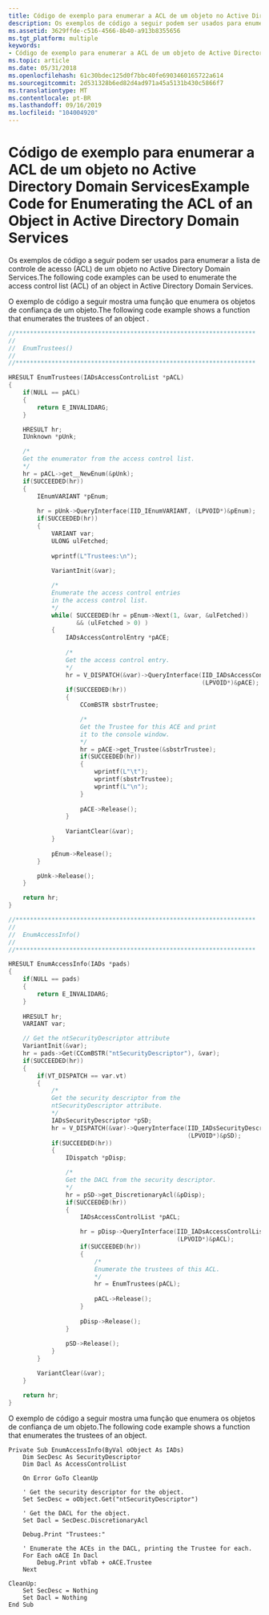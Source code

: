 ```yaml
---
title: Código de exemplo para enumerar a ACL de um objeto no Active Directory Domain Services
description: Os exemplos de código a seguir podem ser usados para enumerar a lista de controle de acesso (ACL) de um objeto no Active Directory Domain Services.
ms.assetid: 3629ffde-c516-4566-8b40-a913b8355656
ms.tgt_platform: multiple
keywords:
- Código de exemplo para enumerar a ACL de um objeto de Active Directory de anúncio
ms.topic: article
ms.date: 05/31/2018
ms.openlocfilehash: 61c30bdec125d0f7bbc40fe6903460165722a614
ms.sourcegitcommit: 2d531328b6ed82d4ad971a45a5131b430c5866f7
ms.translationtype: MT
ms.contentlocale: pt-BR
ms.lasthandoff: 09/16/2019
ms.locfileid: "104004920"
---
```

# <a name="example-code-for-enumerating-the-acl-of-an-object-in-active-directory-domain-services"></a><span data-ttu-id="ecb1a-104">Código de exemplo para enumerar a ACL de um objeto no Active Directory Domain Services</span><span class="sxs-lookup"><span data-stu-id="ecb1a-104">Example Code for Enumerating the ACL of an Object in Active Directory Domain Services</span></span>

<span data-ttu-id="ecb1a-105">Os exemplos de código a seguir podem ser usados para enumerar a lista de controle de acesso (ACL) de um objeto no Active Directory Domain Services.</span><span class="sxs-lookup"><span data-stu-id="ecb1a-105">The following code examples can be used to enumerate the access control list (ACL) of an object in Active Directory Domain Services.</span></span>

<span data-ttu-id="ecb1a-106">O exemplo de código a seguir mostra uma função que enumera os objetos de confiança de um objeto.</span><span class="sxs-lookup"><span data-stu-id="ecb1a-106">The following code example shows a function that enumerates the trustees of an object .</span></span>


```C++
//*******************************************************************
//
//  EnumTrustees()
//
//*******************************************************************

HRESULT EnumTrustees(IADsAccessControlList *pACL)
{
    if(NULL == pACL)
    {
        return E_INVALIDARG;
    }

    HRESULT hr;
    IUnknown *pUnk;

    /*
    Get the enumerator from the access control list.
    */
    hr = pACL->get__NewEnum(&pUnk);
    if(SUCCEEDED(hr))
    {
        IEnumVARIANT *pEnum;
        
        hr = pUnk->QueryInterface(IID_IEnumVARIANT, (LPVOID*)&pEnum);
        if(SUCCEEDED(hr))
        {
            VARIANT var;
            ULONG ulFetched;
            
            wprintf(L"Trustees:\n");
            
            VariantInit(&var);

            /*
            Enumerate the access control entries 
            in the access control list.
            */
            while( SUCCEEDED(hr = pEnum->Next(1, &var, &ulFetched)) 
                   && (ulFetched > 0) )
            {
                IADsAccessControlEntry *pACE;
                
                /*
                Get the access control entry.
                */
                hr = V_DISPATCH(&var)->QueryInterface(IID_IADsAccessControlEntry, 
                                                      (LPVOID*)&pACE);
                if(SUCCEEDED(hr))
                {
                    CComBSTR sbstrTrustee;

                    /*
                    Get the Trustee for this ACE and print
                    it to the console window.
                    */
                    hr = pACE->get_Trustee(&sbstrTrustee);
                    if(SUCCEEDED(hr))
                    {
                        wprintf(L"\t");
                        wprintf(sbstrTrustee);
                        wprintf(L"\n");
                    }
                    
                    pACE->Release();
                }
                
                VariantClear(&var);
            }
            
            pEnum->Release();
        }

        pUnk->Release();
    }

    return hr;
}

//*******************************************************************
//
//  EnumAccessInfo()
//
//*******************************************************************

HRESULT EnumAccessInfo(IADs *pads)
{
    if(NULL == pads)
    {
        return E_INVALIDARG;
    }
    
    HRESULT hr;
    VARIANT var;

    // Get the ntSecurityDescriptor attribute
    VariantInit(&var);
    hr = pads->Get(CComBSTR("ntSecurityDescriptor"), &var);
    if(SUCCEEDED(hr))
    {
        if(VT_DISPATCH == var.vt)
        {
            /*
            Get the security descriptor from the
            ntSecurityDescriptor attribute.
            */
            IADsSecurityDescriptor *pSD;
            hr = V_DISPATCH(&var)->QueryInterface(IID_IADsSecurityDescriptor,
                                                  (LPVOID*)&pSD);
            if(SUCCEEDED(hr))
            {
                IDispatch *pDisp;

                /*
                Get the DACL from the security descriptor.
                */
                hr = pSD->get_DiscretionaryAcl(&pDisp);
                if(SUCCEEDED(hr))
                {
                    IADsAccessControlList *pACL;

                    hr = pDisp->QueryInterface(IID_IADsAccessControlList, 
                                               (LPVOID*)&pACL);
                    if(SUCCEEDED(hr))
                    {
                        /*
                        Enumerate the trustees of this ACL.
                        */
                        hr = EnumTrustees(pACL);
                        
                        pACL->Release();
                    }
                    
                    pDisp->Release();
                }
                
                pSD->Release();
            }
        }

        VariantClear(&var);
    }

    return hr;
}
```



<span data-ttu-id="ecb1a-107">O exemplo de código a seguir mostra uma função que enumera os objetos de confiança de um objeto.</span><span class="sxs-lookup"><span data-stu-id="ecb1a-107">The following code example shows a function that enumerates the trustees of an object.</span></span>


```VB
Private Sub EnumAccessInfo(ByVal oObject As IADs)
    Dim SecDesc As SecurityDescriptor
    Dim Dacl As AccessControlList
    
    On Error GoTo CleanUp
    
    ' Get the security descriptor for the object.
    Set SecDesc = oObject.Get("ntSecurityDescriptor")
    
    ' Get the DACL for the object.
    Set Dacl = SecDesc.DiscretionaryAcl
    
    Debug.Print "Trustees:"

    ' Enumerate the ACEs in the DACL, printing the Trustee for each.
    For Each oACE In Dacl
        Debug.Print vbTab + oACE.Trustee
    Next
    
CleanUp:
    Set SecDesc = Nothing
    Set Dacl = Nothing
End Sub
```



 

 




